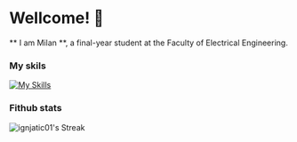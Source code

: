 # Wellcome! 👋
** I am Milan **, a final-year student at the Faculty of Electrical Engineering.
### My skils
[![My Skills](https://skillicons.dev/icons?i=java,c,cpp,bash,ubuntu,git,spring,postman,selenium,mysql,angular,html,css,js,ts)](https://skillicons.dev)
### Fithub stats
![ignjatic01's Streak](https://github-readme-streak-stats.herokuapp.com/?user=ignjatic01&theme=dark&hide_border=true)
